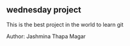 ## wednesday project
This is the best project in the world to learn git

Author: Jashmina Thapa Magar